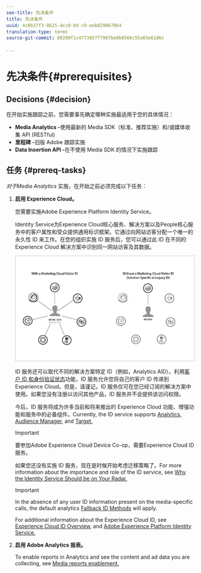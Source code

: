 ```yaml
---
seo-title: 先决条件
title: 先决条件
uuid: 4c0b37f3-8615-4cc0-b9 c9-eeb029067064
translation-type: tm+mt
source-git-commit: 80208f1c4773857f7907be0b8566c55a03e6106c

---
```



# 先决条件{#prerequisites}

## Decisions {#decision}

在开始实施跟踪之前，您需要事先确定哪种实施最适用于您的具体情况：

* **Media Analytics -**&#x200B;使用最新的 Media SDK（标准、推荐实施）和/或媒体收集 API (RESTful)
* **里程碑 -**&#x200B;旧版 Adobe 跟踪实施
* **Data Insertion API -**&#x200B;在不使用 Media SDK 的情况下实施跟踪

## 任务 {#prereq-tasks}

*对于Media Analytics* 实施，在开始之前必须完成以下任务：

1. **启用 Experience Cloud。**

   您需要实施Adobe Experience Platform Identity Service。

   Identity Service为Experience Cloud核心服务、解决方案以及People核心服务中的客户属性和受众提供通用标识框架。它通过向网站访客分配一个唯一的永久性 ID 来工作。在您的组织实施 ID 服务后，您可以通过此 ID 在不同的 Experience Cloud 解决方案中识别同一网站访客及其数据。

   ![](assets/mc_id_service_graphic.png)

   ID 服务还可以取代不同的解决方案特定 ID（例如，Analytics AID）。利用[客户 ID 和身份验证状态](https://marketing.adobe.com/resources/help/en_US/mcvid/mcvid-authenticated-state.html)功能，ID 服务允许您将自己的客户 ID 传递到 Experience Cloud。但是，请谨记，ID 服务仅可在您已经订阅的解决方案中使用。如果您没有注册以访问其他产品，ID 服务并不会提供该访问权限。

   今后，ID 服务将成为许多当前和将来推出的 Experience Cloud 功能、增强功能和服务中的必备组件。Currently, the ID service supports [Analytics,](https://www.adobe.com/marketing-cloud/web-analytics.html) [Audience Manager,](https://www.adobe.com/marketing-cloud/data-management-platform.html) and [Target.](https://www.adobe.com/marketing-cloud/testing-targeting.html)

   >[!IMPORTANT]
   >
   >要参加Adobe Experience Cloud Device Co-op，需要Experience Cloud ID服务。

   如果您还没有实施 ID 服务，现在是时候开始考虑迁移策略了。For more information about the importance and role of the ID service, see [Why the Identity Service Should be on Your Radar.](https://blogs.adobe.com/digitalmarketing/analytics/why-new-adobe-marketing-cloud-id-service-should-be-on-your-radar/)

   >[!IMPORTANT]
   >
   >In the absence of any user ID information present on the media-specific calls, the default analytics [Fallback ID Methods](https://docs-author.corp.adobe.com/content/help/en/analytics/implementation/javascript-implementation/unique-visitors/visid-fallback.html) will apply.

   For additional information about the Experience Cloud ID, see [Experience Cloud ID Overview,](https://marketing.adobe.com/resources/help/en_US/mcvid/mcvid-overview.html) and [Adobe Experience Platform Identity Service.](https://marketing.adobe.com/resources/help/en_US/mcvid/)

1. **启用 Adobe Analytics 报表。**

   To enable reports in Analytics and see the content and ad data you are collecting, see [Media reports enablement.](../media-reports/media-reports-enable.md)

